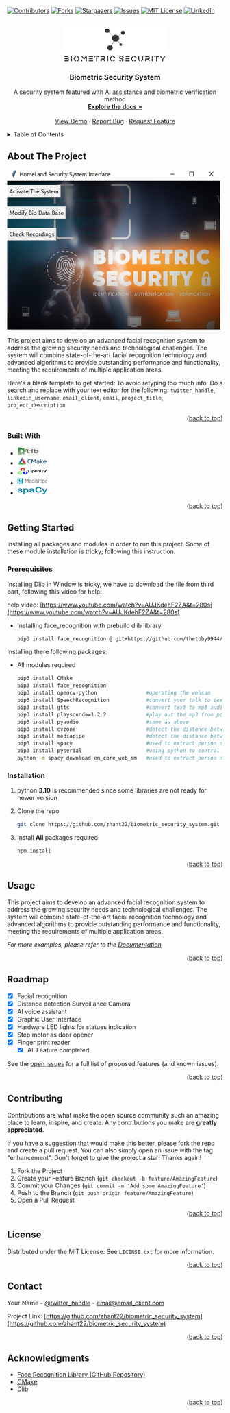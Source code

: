<!-- Improved compatibility of back to top link: See: https://github.com/othneildrew/Best-README-Template/pull/73 -->
<a name="readme-top"></a>
<!--
*** Thanks for checking out the Best-README-Template. If you have a suggestion
*** that would make this better, please fork the repo and create a pull request
*** or simply open an issue with the tag "enhancement".
*** Don't forget to give the project a star!
*** Thanks again! Now go create something AMAZING! :D
-->



<!-- PROJECT SHIELDS -->
<!--
*** I'm using markdown "reference style" links for readability.
*** Reference links are enclosed in brackets [ ] instead of parentheses ( ).
*** See the bottom of this document for the declaration of the reference variables
*** for contributors-url, forks-url, etc. This is an optional, concise syntax you may use.
*** https://www.markdownguide.org/basic-syntax/#reference-style-links
-->
[![Contributors][contributors-shield]][contributors-url]
[![Forks][forks-shield]][forks-url]
[![Stargazers][stars-shield]][stars-url]
[![Issues][issues-shield]][issues-url]
[![MIT License][license-shield]][license-url]
[![LinkedIn][linkedin-shield]][linkedin-url]



<!-- PROJECT LOGO -->
<br />
<div align="center">
  <a href="https://github.com/zhant22/biometric_security_system">
    <img id="logo" src="Supplementary/readme_pic/LOGO.png" alt="Logo" width="240" height="80">
  </a>
  
<script>
  // Check if dark mode is enabled
  const isDarkMode = window.matchMedia && window.matchMedia('(prefers-color-scheme: dark)').matches;

  // Get the image element
  const logo = document.getElementById('logo');

  // Set the appropriate image source based on dark mode or use default
  logo.src = isDarkMode ? 'Supplementary/readme_pic/LOGO-dark.png' : 'Supplementary/readme_pic/LOGO.png';
</script>


<h3 align="center">Biometric Security System</h3>

  <p align="center">
    A security system  featured with AI assistance and biometric verification method
    <br />
    <a href="https://github.com/zhant22/biometric_security_system"><strong>Explore the docs »</strong></a>
    <br />
    <br />
    <a href="https://github.com/zhant22/biometric_security_system">View Demo</a>
    ·
    <a href="https://github.com/zhant22/biometric_security_system/issues">Report Bug</a>
    ·
    <a href="https://github.com/zhant22/biometric_security_system/issues">Request Feature</a>
  </p>
</div>



<!-- TABLE OF CONTENTS -->
<details>
  <summary>Table of Contents</summary>
  <ol>
    <li>
      <a href="#about-the-project">About The Project</a>
      <ul>
        <li><a href="#built-with">Built With</a></li>
      </ul>
    </li>
    <li>
      <a href="#getting-started">Getting Started</a>
      <ul>
        <li><a href="#prerequisites">Prerequisites</a></li>
        <li><a href="#installation">Installation</a></li>
      </ul>
    </li>
    <li><a href="#usage">Usage</a></li>
    <li><a href="#roadmap">Roadmap</a></li>
    <li><a href="#contributing">Contributing</a></li>
    <li><a href="#license">License</a></li>
    <li><a href="#contact">Contact</a></li>
    <li><a href="#acknowledgments">Acknowledgments</a></li>
  </ol>
</details>



<!-- ABOUT THE PROJECT -->
## About The Project

[![Product Name Screen Shot][product-screenshot]](https://github.com/zhant22/biometric_security_system)

This project aims to develop an advanced facial recognition system to address the growing security needs and technological challenges. The system will combine state-of-the-art facial recognition technology and advanced algorithms to provide outstanding performance and functionality, meeting the requirements of multiple application areas.

Here's a blank template to get started: To avoid retyping too much info. Do a search and replace with your text editor for the following:  `twitter_handle`, `linkedin_username`, `email_client`, `email`, `project_title`, `project_description`

<p align="right">(<a href="#readme-top">back to top</a>)</p>



### Built With


* [<img src="Supplementary\readme_pic\Dlib.png" width="50" height="20" alt="Dlib">][dlib-url]
* [<img src="Supplementary\readme_pic\CMake.png" width="70" height="20" alt="CMake">][CMake-url]
* [<img src="Supplementary\readme_pic\OpenCV.png" width="70" height="20" alt="OpenCV">][OpenCV-url]
* [<img src="Supplementary\readme_pic\MediaPipe.png" width="70" height="20" alt="MediaPipe">][MediaPipe-url]
* [<img src="Supplementary\readme_pic\spaCy.png" width="70" height="20" alt="spaCy">][spaCy-url]


<p align="right">(<a href="#readme-top">back to top</a>)</p>



<!-- GETTING STARTED -->
## Getting Started

Installing all packages and modules in order to run this project. Some of these module installation is tricky; following this instruction. 

### Prerequisites

Installing Dlib in Window is tricky, we have to download the file from third part, following this video for help:

help video: [https://www.youtube.com/watch?v=AUJKdehF2ZA&t=280s](https://www.youtube.com/watch?v=AUJKdehF2ZA&t=280s)
* Installing face_recognition with prebuild dlib library
  ```sh
  pip3 install face_recognition @ git+https://github.com/thetoby9944/face_recognition
  ```

Installing there following packages:
* All modules required
  ```sh
  pip3 install CMake
  pip3 install face_recognition
  pip3 install opencv-python                #operating the webcam
  pip3 install SpeechRecognition            #convert your talk to text 
  pip3 install gtts                         #convert text to mp3 audio file 
  pip3 install playsound==1.2.2             #play out the mp3 from pc speaker 
  pip3 install pyaudio                      #same as above 
  pip3 install cvzone                       #detect the distance between face and camera 
  pip3 install mediapipe                    #detect the distance between face and camera 
  pip3 install spacy                        #used to extract person name from user speech input
  pip3 install pyserial                     #using python to control arduino board 
  python -m spacy download en_core_web_sm   #used to extract person name from user speech input
  ```

### Installation

1. python **3.10** is recommended since some libraries are not ready for newer version

2. Clone the repo
   ```sh
   git clone https://github.com/zhant22/biometric_security_system.git
   ```
3. Install **All** packages required
   ```sh
   npm install
   ```


<p align="right">(<a href="#readme-top">back to top</a>)</p>



<!-- USAGE EXAMPLES -->
## Usage

This project aims to develop an advanced facial recognition system to address the growing security needs and technological challenges. The system will combine state-of-the-art facial recognition technology and advanced algorithms to provide outstanding performance and functionality, meeting the requirements of multiple application areas.

_For more examples, please refer to the [Documentation](https://github.com/zhant22/biometric_security_system)_

<p align="right">(<a href="#readme-top">back to top</a>)</p>



<!-- ROADMAP -->
## Roadmap

- [x] Facial recognition
- [x] Distance detection Surveillance Camera
- [x] AI voice assistant
- [x] Graphic User Interface
- [x] Hardware LED lights for statues indication
- [x] Step motor as door opener 
- [x] Finger print reader
    - [x] All Feature completed

See the [open issues](https://github.com/zhant22/biometric_security_system/issues) for a full list of proposed features (and known issues).

<p align="right">(<a href="#readme-top">back to top</a>)</p>



<!-- CONTRIBUTING -->
## Contributing

Contributions are what make the open source community such an amazing place to learn, inspire, and create. Any contributions you make are **greatly appreciated**.

If you have a suggestion that would make this better, please fork the repo and create a pull request. You can also simply open an issue with the tag "enhancement".
Don't forget to give the project a star! Thanks again!

1. Fork the Project
2. Create your Feature Branch (`git checkout -b feature/AmazingFeature`)
3. Commit your Changes (`git commit -m 'Add some AmazingFeature'`)
4. Push to the Branch (`git push origin feature/AmazingFeature`)
5. Open a Pull Request

<p align="right">(<a href="#readme-top">back to top</a>)</p>



<!-- LICENSE -->
## License

Distributed under the MIT License. See `LICENSE.txt` for more information.

<p align="right">(<a href="#readme-top">back to top</a>)</p>



<!-- CONTACT -->
## Contact

Your Name - [@twitter_handle](https://twitter.com/twitter_handle) - email@email_client.com

Project Link: [https://github.com/zhant22/biometric_security_system](https://github.com/zhant22/biometric_security_system)

<p align="right">(<a href="#readme-top">back to top</a>)</p>



<!-- ACKNOWLEDGMENTS -->
## Acknowledgments

* [Face Recognition Library (GitHub Repository)](https://github.com/ageitgey/face_recognition)
* [CMake](https://cmake.org/)
* [Dlib](http://dlib.net/python/index.html)

<p align="right">(<a href="#readme-top">back to top</a>)</p>



<!-- MARKDOWN LINKS & IMAGES -->
<!-- https://www.markdownguide.org/basic-syntax/#reference-style-links -->
[contributors-shield]: https://img.shields.io/github/contributors/zhant22/biometric_security_system.svg?style=for-the-badge
[contributors-url]: https://github.com/zhant22/biometric_security_system/graphs/contributors
[forks-shield]: https://img.shields.io/github/forks/zhant22/biometric_security_system.svg?style=for-the-badge
[forks-url]: https://github.com/zhant22/biometric_security_system/network/members
[stars-shield]: https://img.shields.io/github/stars/zhant22/biometric_security_system.svg?style=for-the-badge
[stars-url]: https://github.com/zhant22/biometric_security_system/stargazers
[issues-shield]: https://img.shields.io/github/issues/zhant22/biometric_security_system.svg?style=for-the-badge
[issues-url]: https://github.com/zhant22/biometric_security_system/issues
[license-shield]: https://img.shields.io/github/license/zhant22/biometric_security_system.svg?style=for-the-badge
[license-url]: https://github.com/zhant22/biometric_security_system/blob/master/LICENSE.txt
[linkedin-shield]: https://img.shields.io/badge/-LinkedIn-black.svg?style=for-the-badge&logo=linkedin&colorB=555
[linkedin-url]: https://linkedin.com/in/linkedin_username

[product-screenshot]: Supplementary/readme_pic/GUI.png

[Dlib-url]: http://dlib.net/
[CMake-url]: https://cmake.org/
[OpenCV-url]: https://opencv.org/
[MediaPipe-url]: https://developers.google.com/mediapipe
[spaCy-url]: https://spacy.io/

